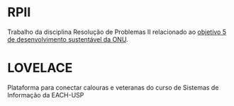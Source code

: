 # RPII
Trabalho da disciplina Resolução de Problemas II relacionado ao [objetivo 5 de desenvolvimento sustentável da ONU](https://odsbrasil.gov.br/objetivo/objetivo?n=5).

# LOVELACE
Plataforma para conectar calouras e veteranas do curso de Sistemas de Informação da EACH-USP
